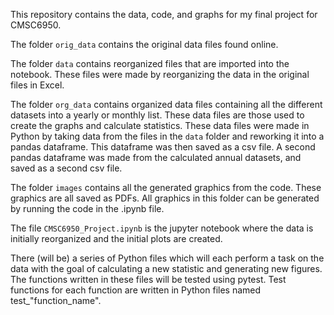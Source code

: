 This repository contains the data, code, and graphs for my final project for CMSC6950.



The folder `orig_data` contains the original data files found online.

The folder `data` contains reorganized files that are imported into the notebook. These files were made by reorganizing the data in the original files in Excel.

The folder `org_data` contains organized data files containing all the different datasets into a yearly or monthly list. These data files are those used to create the graphs and calculate statistics. These data files were made in Python by taking data from the files in the `data` folder and reworking it into a pandas dataframe. This dataframe was then saved as a csv file. A second pandas dataframe was made from the calculated annual datasets, and saved as a second csv file.

The folder `images` contains all the generated graphics from the code. These graphics are all saved as PDFs. All graphics in this folder can be generated by running the code in the .ipynb file.

The file `CMSC6950_Project.ipynb` is the jupyter notebook where the data is initially reorganized and the initial plots are created.

There (will be) a series of Python files which will each perform a task on the data with the goal of calculating a new statistic and generating new figures. The functions written in these files will be tested using pytest. Test functions for each function are written in Python files named test_"function_name".
